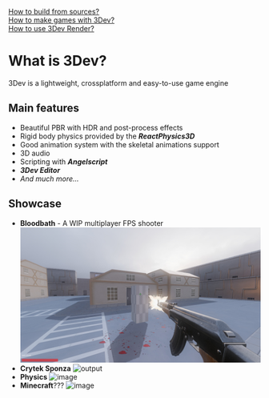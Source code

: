 [How to build from sources?](build.md)  
[How to make games with 3Dev?](editor.md)  
[How to use 3Dev Render?](render.md)  

# What is 3Dev?
3Dev is a lightweight, crossplatform and easy-to-use game engine
## Main features
- Beautiful PBR with HDR and post-process effects
- Rigid body physics provided by the _**ReactPhysics3D**_
- Good animation system with the skeletal animations support
- 3D audio
- Scripting with _**Angelscript**_
- _**3Dev Editor**_
- _And much more..._
## Showcase
- **Bloodbath** - A WIP multiplayer FPS shooter  ![Bloodbath](https://github.com/1Kuso4ek1/3Dev/blob/master/Screenshots/scr2.jpg)
- **Crytek Sponza**  ![output](https://github.com/1Kuso4ek1/3Dev/assets/53074863/5037aa61-4cd7-4bf6-892a-4cb188904fcb)
- **Physics**  ![image](https://github.com/1Kuso4ek1/3Dev/assets/53074863/f394c347-838e-4c09-8b2c-56f9fb1a930d)
- **Minecraft**???  ![image](https://github.com/1Kuso4ek1/3Dev/assets/53074863/2aaa499c-f677-48c6-ac0f-90bd271c4ede)
